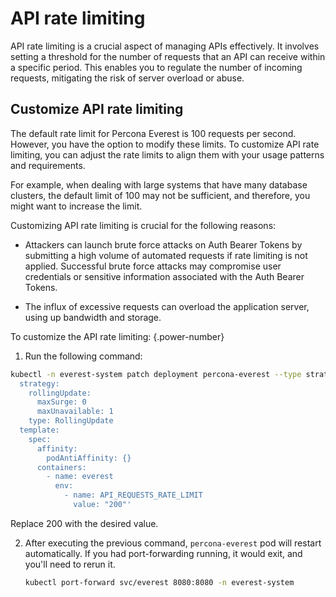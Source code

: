# API rate limiting


API rate limiting is a crucial aspect of managing APIs effectively. It involves setting a threshold for the number of requests that an API can receive within a specific period. This enables you to regulate the number of incoming requests, mitigating the risk of server overload or abuse. 


## Customize API rate limiting

The default rate limit for Percona Everest is 100 requests per second. However, you have the option to modify these limits. To customize API rate limiting, you can adjust the rate limits to align them with your usage patterns and requirements.

For example, when dealing with large systems that have many database clusters, the default limit of 100 may not be sufficient, and therefore, you might want to increase the limit.

Customizing API rate limiting is crucial for the following reasons:

- Attackers can launch brute force attacks on Auth Bearer Tokens by submitting a high volume of automated requests if rate limiting is not applied. Successful brute force attacks may compromise user credentials or sensitive information associated with the Auth Bearer Tokens.

- The influx of excessive requests can overload the application server, using up bandwidth and storage.


To customize the API rate limiting:
{.power-number}

1. Run the following command:

  ```sh
  kubectl -n everest-system patch deployment percona-everest --type strategic -p 'spec:
    strategy:
      rollingUpdate:
        maxSurge: 0
        maxUnavailable: 1
      type: RollingUpdate
    template:
      spec:
        affinity:
          podAntiAffinity: {}
        containers:
          - name: everest
            env:
              - name: API_REQUESTS_RATE_LIMIT
                value: "200"' 
  ```

  Replace 200 with the desired value.

2. After executing the previous command, `percona-everest` pod will restart automatically. If you had port-forwarding running, it would exit, and you'll need to rerun it.

    ```sh
    kubectl port-forward svc/everest 8080:8080 -n everest-system
    ```








